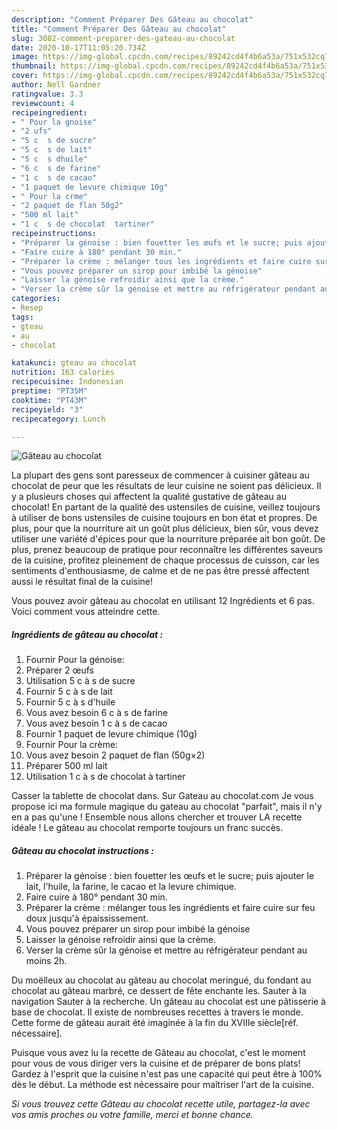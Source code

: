 ```yaml
---
description: "Comment Préparer Des Gâteau au chocolat"
title: "Comment Préparer Des Gâteau au chocolat"
slug: 3082-comment-preparer-des-gateau-au-chocolat
date: 2020-10-17T11:05:20.734Z
image: https://img-global.cpcdn.com/recipes/89242cd4f4b6a53a/751x532cq70/gateau-au-chocolat-photo-principale-de-la-recette.jpg
thumbnail: https://img-global.cpcdn.com/recipes/89242cd4f4b6a53a/751x532cq70/gateau-au-chocolat-photo-principale-de-la-recette.jpg
cover: https://img-global.cpcdn.com/recipes/89242cd4f4b6a53a/751x532cq70/gateau-au-chocolat-photo-principale-de-la-recette.jpg
author: Nell Gardner
ratingvalue: 3.3
reviewcount: 4
recipeingredient:
- " Pour la gnoise"
- "2 ufs"
- "5 c  s de sucre"
- "5 c  s de lait"
- "5 c  s dhuile"
- "6 c  s de farine"
- "1 c  s de cacao"
- "1 paquet de levure chimique 10g"
- " Pour la crme"
- "2 paquet de flan 50g2"
- "500 ml lait"
- "1 c  s de chocolat  tartiner"
recipeinstructions:
- "Préparer la génoise : bien fouetter les œufs et le sucre; puis ajouter le lait, l&#39;huile, la farine, le cacao et la levure chimique."
- "Faire cuire à 180° pendant 30 min."
- "Préparer la crème : mélanger tous les ingrédients et faire cuire sur feu doux jusqu&#39;à épaississement."
- "Vous pouvez préparer un sirop pour imbibé la génoise"
- "Laisser la génoise refroidir ainsi que la crème."
- "Verser la crème sûr la génoise et mettre au réfrigérateur pendant au moins 2h."
categories:
- Resep
tags:
- gteau
- au
- chocolat

katakunci: gteau au chocolat 
nutrition: 163 calories
recipecuisine: Indonesian
preptime: "PT35M"
cooktime: "PT43M"
recipeyield: "3"
recipecategory: Lunch

---
```



![Gâteau au chocolat](https://img-global.cpcdn.com/recipes/89242cd4f4b6a53a/751x532cq70/gateau-au-chocolat-photo-principale-de-la-recette.jpg)

La plupart des gens sont paresseux de commencer à cuisiner gâteau au chocolat de peur que les résultats de leur cuisine ne soient pas délicieux. Il y a plusieurs choses qui affectent la qualité gustative de gâteau au chocolat! En partant de la qualité des ustensiles de cuisine, veillez toujours à utiliser de bons ustensiles de cuisine toujours en bon état et propres. De plus, pour que la nourriture ait un goût plus délicieux, bien sûr, vous devez utiliser une variété d'épices pour que la nourriture préparée ait bon goût. De plus, prenez beaucoup de pratique pour reconnaître les différentes saveurs de la cuisine, profitez pleinement de chaque processus de cuisson, car les sentiments d'enthousiasme, de calme et de ne pas être pressé affectent aussi le résultat final de la cuisine!

<!--inarticleads1-->

Vous pouvez avoir gâteau au chocolat en utilisant 12 Ingrédients et 6 pas. Voici comment vous atteindre cette.

##### Ingrédients de gâteau au chocolat :

1. Fournir  Pour la génoise:
1. Préparer 2 œufs
1. Utilisation 5 c à s de sucre
1. Fournir 5 c à s de lait
1. Fournir 5 c à s d&#39;huile
1. Vous avez besoin 6 c à s de farine
1. Vous avez besoin 1 c à s de cacao
1. Fournir 1 paquet de levure chimique (10g)
1. Fournir  Pour la crème:
1. Vous avez besoin 2 paquet de flan (50g×2)
1. Préparer 500 ml lait
1. Utilisation 1 c à s de chocolat à tartiner


Casser la tablette de chocolat dans. Sur Gateau au chocolat.com Je vous propose ici ma formule magique du gateau au chocolat &#34;parfait&#34;, mais il n&#39;y en a pas qu&#39;une ! Ensemble nous allons chercher et trouver LA recette idéale ! Le gâteau au chocolat remporte toujours un franc succès. 

<!--inarticleads2-->

##### Gâteau au chocolat instructions :

1. Préparer la génoise : bien fouetter les œufs et le sucre; puis ajouter le lait, l&#39;huile, la farine, le cacao et la levure chimique.
1. Faire cuire à 180° pendant 30 min.
1. Préparer la crème : mélanger tous les ingrédients et faire cuire sur feu doux jusqu&#39;à épaississement.
1. Vous pouvez préparer un sirop pour imbibé la génoise
1. Laisser la génoise refroidir ainsi que la crème.
1. Verser la crème sûr la génoise et mettre au réfrigérateur pendant au moins 2h.


Du moëlleux au chocolat au gâteau au chocolat meringué, du fondant au chocolat au gâteau marbré, ce dessert de fête enchante les. Sauter à la navigation Sauter à la recherche. Un gâteau au chocolat est une pâtisserie à base de chocolat. Il existe de nombreuses recettes à travers le monde. Cette forme de gâteau aurait été imaginée à la fin du XVIIIe siècle[réf. nécessaire]. 

<!--inarticleads1-->

<p>
Puisque vous avez lu la recette de Gâteau au chocolat, c'est le moment pour vous de vous diriger vers la cuisine et de préparer de bons plats! Gardez à l'esprit que la cuisine n'est pas une capacité qui peut être à 100% dès le début. La méthode est nécessaire pour maîtriser l'art de la cuisine.
</p>

<p>
<i>Si vous trouvez cette Gâteau au chocolat recette utile, partagez-la avec vos amis proches ou votre famille, merci et bonne chance.</i>
</p>
